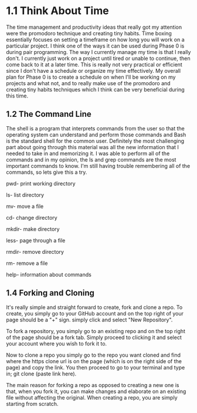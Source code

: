 # 1.1 Think About Time

The time management and productivity ideas that really got my attention were the promodoro technique and creating tiny habits. Time boxing essentially focuses on setting a timeframe on how long you will work on a particular project. I think one of the ways it can be used during Phase 0 is during pair programming. The way I currently manage my time is that I really don't. I currently just work on a project until tired or unable to continue, then come back to it at a later time. This is really not very practical or efficient since I don't have a schedule or organize my time effectively. My overall plan for Phase 0 is to create a schedule on when I'll be working on my projects and what not, and to really make use of the promodoro and creating tiny habits techniques which I think can be very beneficial during this time.


## 1.2 The Command Line

The shell is a program that interprets commands from the user so that the operating system can understand and perform those commands and Bash is the standard shell for the common user. Definitely the most challenging part about going through this material was all the new information that I needed to take in and memorizing it. I was able to perform all of the commands and in my opinion, the ls and grep commands are the most important commands to know. I'm still having trouble remembering all of the commands, so lets give this a try.

pwd- print working directory

ls- list directory

mv- move a file

cd- change directory

mkdir- make directory

less- page through a file

rmdir- remove directory

rm- remove a file

help- information about commands


## 1.4 Forking and Cloning

It's really simple and straight forward to create, fork and clone a repo. To create, you simply go to your GitHub account and on the top right of your page should be a "+" sign. simply click and select "New Repository". 

To fork a repository, you simply go to an existing repo and on the top right of the page should be a fork tab. Simply proceed to clicking it and select your account where you wish to fork it to.

Now to clone a repo you simply go to the repo you want cloned and find where the https clone url is on the page (which is on the right side of the page) and copy the link. You then proceed to go to your terminal and type in; git clone (paste link here). 

The main reason for forking a repo as opposed to creating a new one is that, when you fork it, you can make changes and elaborate on an existing file without affecting the original. When creating a repo, you are simply starting from scratch.
